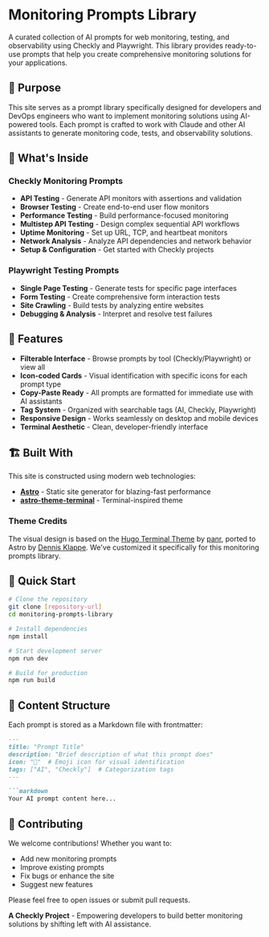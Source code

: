 # Monitoring Prompts Library

A curated collection of AI prompts for web monitoring, testing, and observability using Checkly and Playwright. This library provides ready-to-use prompts that help you create comprehensive monitoring solutions for your applications.

## 🎯 Purpose

This site serves as a prompt library specifically designed for developers and DevOps engineers who want to implement monitoring solutions using AI-powered tools. Each prompt is crafted to work with Claude and other AI assistants to generate monitoring code, tests, and observability solutions.

## 🔧 What's Inside

### Checkly Monitoring Prompts
- **API Testing** - Generate API monitors with assertions and validation
- **Browser Testing** - Create end-to-end user flow monitors  
- **Performance Testing** - Build performance-focused monitoring
- **Multistep API Testing** - Design complex sequential API workflows
- **Uptime Monitoring** - Set up URL, TCP, and heartbeat monitors
- **Network Analysis** - Analyze API dependencies and network behavior
- **Setup & Configuration** - Get started with Checkly projects

### Playwright Testing Prompts
- **Single Page Testing** - Generate tests for specific page interfaces
- **Form Testing** - Create comprehensive form interaction tests
- **Site Crawling** - Build tests by analyzing entire websites
- **Debugging & Analysis** - Interpret and resolve test failures

## 🎨 Features

- **Filterable Interface** - Browse prompts by tool (Checkly/Playwright) or view all
- **Icon-coded Cards** - Visual identification with specific icons for each prompt type
- **Copy-Paste Ready** - All prompts are formatted for immediate use with AI assistants
- **Tag System** - Organized with searchable tags (AI, Checkly, Playwright)
- **Responsive Design** - Works seamlessly on desktop and mobile devices
- **Terminal Aesthetic** - Clean, developer-friendly interface

## 🏗️ Built With

This site is constructed using modern web technologies:

- **[Astro](https://astro.build/)** - Static site generator for blazing-fast performance
- **[astro-theme-terminal](https://github.com/dennisklappe/astro-theme-terminal)** - Terminal-inspired theme

### Theme Credits

The visual design is based on the [Hugo Terminal Theme](https://github.com/panr/hugo-theme-terminal) by [panr](https://github.com/panr), ported to Astro by [Dennis Klappe](https://github.com/dennisklappe). We've customized it specifically for this monitoring prompts library.

## 🚀 Quick Start

```bash
# Clone the repository
git clone [repository-url]
cd monitoring-prompts-library

# Install dependencies
npm install

# Start development server
npm run dev

# Build for production
npm run build
```

## 📝 Content Structure

Each prompt is stored as a Markdown file with frontmatter:

```markdown
---
title: "Prompt Title"
description: "Brief description of what this prompt does"
icon: "🔗"  # Emoji icon for visual identification
tags: ["AI", "Checkly"]  # Categorization tags
---

```markdown
Your AI prompt content here...
```

## 🤝 Contributing

We welcome contributions! Whether you want to:
- Add new monitoring prompts
- Improve existing prompts  
- Fix bugs or enhance the site
- Suggest new features

Please feel free to open issues or submit pull requests.


**A Checkly Project** - Empowering developers to build better monitoring solutions by shifting left with AI assistance.